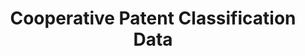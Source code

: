 ---
layout: default
bigquery: https://console.cloud.google.com/bigquery?p=patents-public-data&d=cpc&page=dataset
citation: '“Cooperative Patent Classification” by the EPO and USPTO, for public use. '
contributors: EPO, USPTO
cost: None
description: Cooperative Patent Classification Data contains the scheme and definitions
  of the Cooperative Patent Classification system for classifying patent documents.
  The CPC is the result of a partnership between the EPO and the USPTO in their joint
  effort to develop a common, internationally compatible classification system for
  technical documents, in particular patent publications, which will be used by both
  offices in the patent granting process
documentation: https://www.cooperativepatentclassification.org/cpcSchemeAndDefinitions
last_edit: 04/08/2022, 18:55:20
location: https://www.cooperativepatentclassification.org/index
maintained_by: USPTO, EPO
schema_fields:
- breakdownCode
- informative_references
- symbol
- level
- child_groups
- not_allocatable
- parents
- synonyms
- application_references
- date_revised
- definition
- additional_only
- ipc_concordant
- applicationReferences
- glossary
- limiting_references
- titlePart
- residualReferences
- ipcConcordant
- breakdown_code
- notAllocatable
- titleFull
- informativeReferences
- children
- residual_references
- dateRevised
- childGroups
- sizeCache
- status
- limitingReferences
- title_part
- title_full
shortname: cooperative_patent_classification
tags:
- patents
- science
title: Cooperative Patent Classification Data
uuid: 984374a7-16e9-4b35-9445-458daceb01bf
---